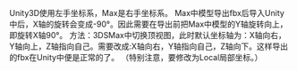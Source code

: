 Unity3D使用左手坐标系，Max是右手坐标系。
Max中模型导出fbx后导入Unity中后，X轴的旋转会变成-90°。因此需要在导出前把Max中模型的Y轴旋转向上，即旋转X轴90°。
方法：3DSMax中切换顶视图，此时默认坐标轴为：X轴向右，Y轴向上，Z轴指向自己。需要改成:X轴向右，Y轴指向自己，Z轴向下。这样导出的fbx在Unity中便是正常的了。
（特别注意，要修改为Local局部坐标。）